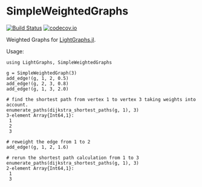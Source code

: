 # SimpleWeightedGraphs

[![Build Status](https://travis-ci.org/JuliaGraphs/SimpleWeightedGraphs.jl.svg?branch=master)](https://travis-ci.org/JuliaGraphs/SimpleWeightedGraphs.jl)
[![codecov.io](http://codecov.io/github/JuliaGraphs/SimpleWeightedGraphs.jl/coverage.svg?branch=master)](http://codecov.io/github/JuliaGraphs/SimpleWeightedGraphs.jl?branch=master)

Weighted Graphs for [LightGraphs.jl](https://github.com/JuliaGraphs/LightGraphs.jl).

Usage:
```
using LightGraphs, SimpleWeightedGraphs

g = SimpleWeightedGraph(3)
add_edge!(g, 1, 2, 0.5)
add_edge!(g, 2, 3, 0.8)
add_edge!(g, 1, 3, 2.0)

# find the shortest path from vertex 1 to vertex 3 taking weights into account.
enumerate_paths(dijkstra_shortest_paths(g, 1), 3)
3-element Array{Int64,1}:
 1
 2
 3
 
# reweight the edge from 1 to 2
add_edge!(g, 1, 2, 1.6)

# rerun the shortest path calculation from 1 to 3
enumerate_paths(dijkstra_shortest_paths(g, 1), 3)
2-element Array{Int64,1}:
 1
 3
```
